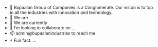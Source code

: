 - 👋 Bupaalan Group of Companies is a Conglomerate. Our vision is to top in all the industries with innovation and technology.
- 👀 We are 
- 🌱 We are currently
- 💞️ I’m looking to collaborate on ...
- 📫 admin@bupaalanindustries to reach me 
- ⚡ Fun fact: ...

<!---
bupaalanindustries/bupaalanindustries is a ✨ special ✨ repository because its `README.md` (this file) appears on your GitHub profile.
You can click the Preview link to take a look at your changes.
--->
